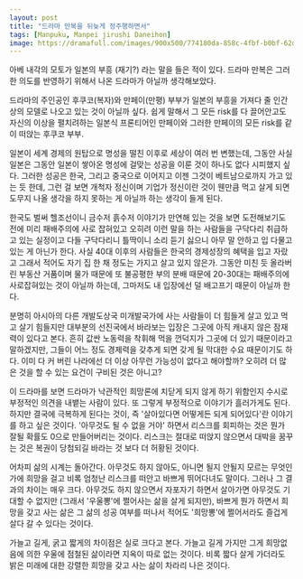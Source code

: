 ```yaml
---
layout: post
title: "드라마 만복을 뒤늦게 정주행하면서"
tags: [Manpuku, Manpei jirushi Daneihon]
image: https://dramafull.com/images/900x500/774180da-858c-4fbf-b0bf-62d05b10ea48.jpg
---
```


아베 내각의 모토가 일본의 부흥 (재기?) 라는 말을 들은 적이 있다. 드라마 만복은 그러한 의도를 반영하기 위해서 나온 드라마가 아닐까 생각해보았다.

드라마의 주인공인 후쿠코(복자)와 만페이(만평) 부부가 일본의 부흥을 가져다 줄 인간상의 모델로 나오고 있는 것이 아닐까 싶다. 쉽게 말해서 그 모든 risk를 다 끌어안고도 자신의 이상을 펼치려하는 일본식 프론티어인 만페이와 그러한 만페이의 모든 risk를 같이 떠앉는 후쿠코 부부. 

일본이 세계 경제의 원탑으로 명성을 떨친 이후로 세상이 여러 번 변했는데, 그동안 사실 일본은 그동안 일본이 쌓아온 명성에 걸맞는 성공을 이룬 것이 하나도 없다 시피했지 싶다. 그러한 성공은 한국, 그리고 중국으로 이어지고 이젠 그것이 베트남으로까지 가고 있는 듯 한데, 그런 걸 보면 개척자 정신이며 기업가 정신이란 것이 웬만큼 먹고 살게 되면 도무지 나올 생각을 하지 못하는 게 아닐까 하는 생각이 들게 된다.

한국도 벌써 헬조선이니 금수저 흙수저 이야기가 만연해 있는 것을 보면 도전해보기도 전에 미리 패배주의에 사로 잡혀있고 오히려 이런 말을 하는 사람들을 구닥다리 취급하고 있는 실정이고 다들 구닥다리니 틀딱이니 소리 듣기 싫으니 아무 말 안하고 입 다물고 있는 게 아닌가 한다. 사실 40대 이후의 사람들은 한국의 경제성장의 혜택을 입고 자랐고 그래서 적어도 자기 집 한 채 정도는 가지고 살고 있지 않은가. 그동안 미친 듯 올라버린 부동산 거품이며 물가 때문에 또 불공평한 부의 분배 때문에 20-30대는 패배주의에 사로잡혀있는 것이 아닐까 하는데, 그마저도 내 입장에선 덜 배고프기 때문이 아닐까 한다.

분명히 아시아의 다른 개발도상국 미개발국가에 사는 사람들이 더 힘들게 살고 있고 먹고 살기 힘들지만 대부분의 선진국에서 바라보는 입장은 그곳에 아직 캐내지 않은 잠재력이 있다고 본다. 흔히 값싼 노동력을 착휘해 먹을 껀덕지가 그곳에 더 있기 때문이라고 말하겠지만, 그들이 어느 정도 경제력을 갖추게 되면 갖게 될 막대한 수요 때문이기도 하다. 이미 다 커 버린 나라에선 더 이상 아무런 가능성이 없다고 해야할까? 오히려 더 많은 것을 할 수 있는 요건이 구비된 것은 아니고? 

이 드라마를 보면 드라마가 낙관적인 희망론에 치닫게 되지 않게 하기 위함인지 수시로 부정적인 의견을 내뱉는 사람이 있다. 또 그렇게 부정적으로 이야기가 흘러가게도 된다. 하지만 결국에 극복하게 된다는 것이, 즉 '살아있다면 어떻게든 되게 되어있다'란 이야기를 하고 싶은 것이다. '아무것도 될 수 없을 거야' 하면서 리스크를 회피하는 것은 뭔가 잘될 확률도 0으로 만들어버리는 것이다. 리스크는 절대로 떠앉지 않으면서 대박을 꿈꾸는 것은 복권이 당첨되길 바라는 것 보다 더 허황된 것이다. 

어차피 삶의 시계는 돌아간다. 아무것도 하지 않아도, 아니면 될지 안될지 모르는 무엇인가에 희망을 걸고 비록 엄청난 리스크를 떠안고 바쁘게 뛰어다녀도 말이다. 그러나 그 결과의 차이는 매우 크다. 아무것도 하지 않으면서 자포자기 하면서 살아가면 아무것도 기대할 수 없지만 (그래서 '우울뽕'에 쩔어사는 삶을 살게 되지만), 바쁘게 뭔가 하면서 희망을 갖고 사는 삶은 그 삶의 성공 여부를 떠나서 적어도 '희망뽕'에 쩔어서라도 즐겁게 살다 갈 수 있다는 것이다. 

가늘고 길게, 굵고 짧게의 차이점은 실로 크다고 본다. 가늘고 길게 가지만 그게 희망없음에 의한 우울에 점철된 삶이라면 지옥이 따로 없는 것이다. 비록 짧다 살게 가더라도 밝은 미래에 대한 강렬한 희망을 갖고 사는 삶이 차라리 나은 것이다.
